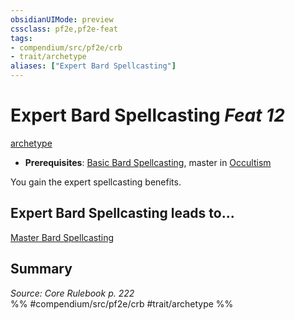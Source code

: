 ```yaml
---
obsidianUIMode: preview
cssclass: pf2e,pf2e-feat
tags:
- compendium/src/pf2e/crb
- trait/archetype
aliases: ["Expert Bard Spellcasting"]
---
```

# Expert Bard Spellcasting  *Feat 12*  
[archetype](/rules/traits/archetype.md)  

- **Prerequisites**: [Basic Bard Spellcasting](/compendium/feats/basic-bard-spellcasting.md), master in [Occultism](/compendium/skills.md#Occultism)

You gain the expert spellcasting benefits.

## Expert Bard Spellcasting leads to...

[Master Bard Spellcasting](/compendium/feats/master-bard-spellcasting.md)

## Summary

*Source: Core Rulebook p. 222*  
%% #compendium/src/pf2e/crb #trait/archetype %%